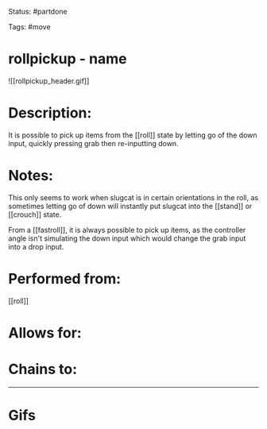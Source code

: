 Status: #partdone 

Tags: #move

# rollpickup - name
![[rollpickup_header.gif]]
# Description:
It is possible to pick up items from the [[roll]] state by letting go of the down input, quickly pressing grab then re-inputting down.

# Notes:
This only seems to work when slugcat is in certain orientations in the roll, as sometimes letting go of down will instantly put slugcat into the [[stand]] or [[crouch]] state.

From a [[fastroll]], it is always possible to pick up items, as the controller angle isn't simulating the down input which would change the grab input into a drop input.

# Performed from:
[[roll]]

# Allows for:


# Chains to:


___
# Gifs
